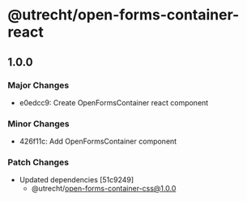 # @utrecht/open-forms-container-react

## 1.0.0

### Major Changes

- e0edcc9: Create OpenFormsContainer react component

### Minor Changes

- 426f11c: Add OpenFormsContainer component

### Patch Changes

- Updated dependencies [51c9249]
  - @utrecht/open-forms-container-css@1.0.0
